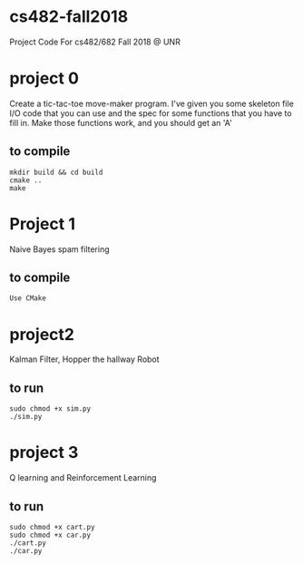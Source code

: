 # cs482-fall2018
Project Code For cs482/682 Fall 2018 @ UNR

# project 0

Create a tic-tac-toe move-maker program. I've given you some skeleton file I/O code that you can use and the spec for some functions that you have to fill in. Make those functions work, and you should get an 'A'

## to compile

```
mkdir build && cd build
cmake ..
make
```

# Project 1

Naive Bayes spam filtering

## to compile

```
Use CMake
```
# project2

Kalman Filter, Hopper the hallway Robot

## to run

```
sudo chmod +x sim.py
./sim.py
```
# project 3
Q learning and Reinforcement Learning

## to run
```
sudo chmod +x cart.py
sudo chmod +x car.py
./cart.py
./car.py
```



